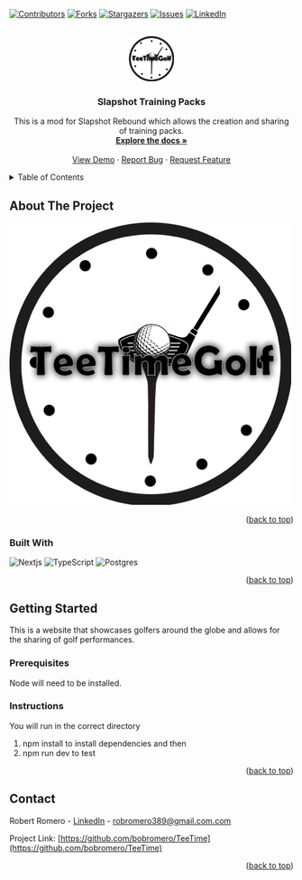 <!-- Improved compatibility of back to top link: See: https://github.com/othneildrew/Best-README-Template/pull/73 -->
<a name="readme-top"></a>
<!--
*** Thanks for checking out the Best-README-Template. If you have a suggestion
*** that would make this better, please fork the repo and create a pull request
*** or simply open an issue with the tag "enhancement".
*** Don't forget to give the project a star!
*** Thanks again! Now go create something AMAZING! :D
-->



<!-- PROJECT SHIELDS -->
<!--
*** I'm using markdown "reference style" links for readability.
*** Reference links are enclosed in brackets [ ] instead of parentheses ( ).
*** See the bottom of this document for the declaration of the reference variables
*** for contributors-url, forks-url, etc. This is an optional, concise syntax you may use.
*** https://www.markdownguide.org/basic-syntax/#reference-style-links
-->
[![Contributors][contributors-shield]][contributors-url]
[![Forks][forks-shield]][forks-url]
[![Stargazers][stars-shield]][stars-url]
[![Issues][issues-shield]][issues-url]
[![LinkedIn][linkedin-shield]][linkedin-url]



<!-- PROJECT LOGO -->
<br />
<div align="center">
  <a href="https://github.com/bobromero/TeeTime">
    <img src="teetime\app\favicon.ico" alt="Logo" width="80" height="80">
  </a>

<h3 align="center">Slapshot Training Packs</h3>

  <p align="center">
    This is a mod for Slapshot Rebound which allows the creation and sharing of training packs.
    <br />
    <a href="https://github.com/bobromero/TeeTime"><strong>Explore the docs »</strong></a>
    <br />
    <br />
    <a href="https://github.com/bobromero/TeeTime">View Demo</a>
    ·
    <a href="https://github.com/bobromero/TeeTime/issues">Report Bug</a>
    ·
    <a href="https://github.com/bobromero/TeeTime/issues">Request Feature</a>
  </p>
</div>



<!-- TABLE OF CONTENTS -->
<details>
  <summary>Table of Contents</summary>
  <ol>
    <li>
      <a href="#about-the-project">About The Project</a>
      <ul>
        <li><a href="#built-with">Built With</a></li>
      </ul>
    </li>
    <li>
      <a href="#getting-started">Getting Started</a>
      <ul>
        <li><a href="#prerequisites">Prerequisites</a></li>
        <li><a href="#Instructions"></a>Instructions</li>
      </ul>
    </li>
    <li><a href="#contact">Contact</a></li>
  </ol>
</details>



<!-- ABOUT THE PROJECT -->
## About The Project

![Website Image](teetime\app\favicon.ico)


<p align="right">(<a href="#readme-top">back to top</a>)</p>



### Built With

![Nextjs](https://img.shields.io/badge/next.js-000000?style=for-the-badge&logo=nextdotjs&logoColor=white)
![TypeScript](https://shields.io/badge/TypeScript-3178C6?logo=TypeScript&logoColor=FFF&style=flat-square)
![Postgres](https://img.shields.io/badge/postgresql-4169e1?style=for-the-badge&logo=postgresql&logoColor=white)

<p align="right">(<a href="#readme-top">back to top</a>)</p>



<!-- GETTING STARTED -->
## Getting Started

This is a website that showcases golfers around the globe and allows for the sharing of golf performances.

### Prerequisites

Node will need to be installed. 

### Instructions

You will run in the correct directory
1. npm install
to install dependencies and then 
2. npm run dev 
to test

<p align="right">(<a href="#readme-top">back to top</a>)</p>




<!-- CONTACT -->
## Contact

Robert Romero - [LinkedIn][linkedin-url] - robromero389@gmail.com.com

Project Link: [https://github.com/bobromero/TeeTime](https://github.com/bobromero/TeeTime)

<p align="right">(<a href="#readme-top">back to top</a>)</p>





<!-- MARKDOWN LINKS & IMAGES -->
<!-- https://www.markdownguide.org/basic-syntax/#reference-style-links -->
[contributors-shield]: https://img.shields.io/github/contributors/bobromero/TeeTime.svg?style=for-the-badge
[contributors-url]: https://github.com/bobromero/TeeTime/graphs/contributors
[forks-shield]: https://img.shields.io/github/forks/bobromero/TeeTime.svg?style=for-the-badge
[forks-url]: https://github.com/bobromero/TeeTime/network/members
[stars-shield]: https://img.shields.io/github/stars/bobromero/TeeTime.svg?style=for-the-badge
[stars-url]: https://github.com/bobromero/TeeTime/stargazers
[issues-shield]: https://img.shields.io/github/issues/bobromero/TeeTime.svg?style=for-the-badge
[issues-url]: https://github.com/bobromero/TeeTime/issues
[license-shield]: https://img.shields.io/github/license/bobromero/TeeTime.svg?style=for-the-badge
[license-url]: https://github.com/bobromero/TeeTime/blob/master/LICENSE.txt
[linkedin-shield]: https://img.shields.io/badge/-LinkedIn-black.svg?style=for-the-badge&logo=linkedin&colorB=555
[linkedin-url]: https://linkedin.com/in/robert-romero-a61403291
[product-screenshot]: [images/screenshot.png](https://staticdelivery.nexusmods.com/mods/5389/images/3/3-1695435860-271703098.png)https://staticdelivery.nexusmods.com/mods/5389/images/3/3-1695435860-271703098.png
